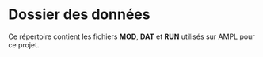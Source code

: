 # Dossier des données  
Ce répertoire contient les fichiers **MOD**, **DAT** et **RUN** utilisés sur AMPL pour ce projet.

